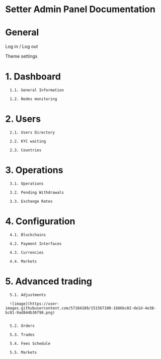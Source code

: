 # Setter Admin Panel Documentation

# General

Log in / Log out

Theme settings

# 1. Dashboard

      1.1. General Information
      
      1.2. Nodes monitoring
      
# 2. Users

      2.1. Users Directory
      
      2.2. KYC waiting
      
      2.3. Countries

# 3. Operations

      3.1. Operations 
      
      3.2. Pending Withdrawals
      
      3.3. Exchange Rates

# 4. Configuration

      4.1. Blockchains
      
      4.2. Payment Interfaces
      
      4.3. Currencies
      
      4.4. Markets

# 5. Advanced trading

      5.1. Adjustments
      
      ![image](https://user-images.githubusercontent.com/57184189/151567100-1666bc02-de1d-4e38-bc81-9ad844b36f98.png)

      
      5.2. Orders
      
      5.3. Trades
      
      5.4. Fees Schedule
      
      5.5. Markets
      
